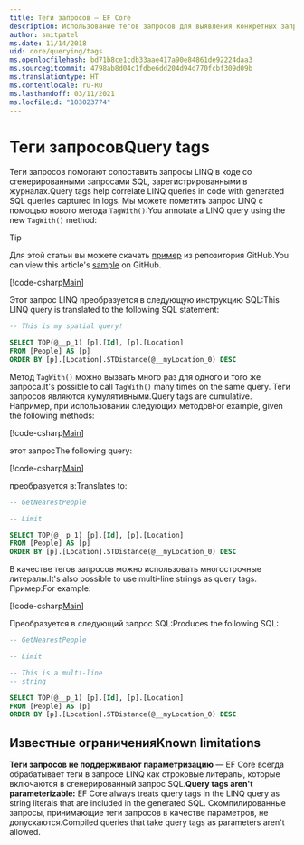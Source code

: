 ```yaml
---
title: Теги запросов — EF Core
description: Использование тегов запросов для выявления конкретных запросов в сообщениях журнала, созданных Entity Framework Core
author: smitpatel
ms.date: 11/14/2018
uid: core/querying/tags
ms.openlocfilehash: bd71b8ce1cdb33aae417a90e84861de92224daa3
ms.sourcegitcommit: 4798ab8d04c1fdbe6dd204d94d770fcbf309d09b
ms.translationtype: HT
ms.contentlocale: ru-RU
ms.lasthandoff: 03/11/2021
ms.locfileid: "103023774"
---
```

# <a name="query-tags"></a><span data-ttu-id="ef395-103">Теги запросов</span><span class="sxs-lookup"><span data-stu-id="ef395-103">Query tags</span></span>

<span data-ttu-id="ef395-104">Теги запросов помогают сопоставить запросы LINQ в коде со сгенерированными запросами SQL, зарегистрированными в журналах.</span><span class="sxs-lookup"><span data-stu-id="ef395-104">Query tags help correlate LINQ queries in code with generated SQL queries captured in logs.</span></span>
<span data-ttu-id="ef395-105">Мы можете пометить запрос LINQ с помощью нового метода `TagWith()`:</span><span class="sxs-lookup"><span data-stu-id="ef395-105">You annotate a LINQ query using the new `TagWith()` method:</span></span>

> [!TIP]
> <span data-ttu-id="ef395-106">Для этой статьи вы можете скачать [пример](https://github.com/dotnet/EntityFramework.Docs/tree/main/samples/core/Querying/Tags) из репозитория GitHub.</span><span class="sxs-lookup"><span data-stu-id="ef395-106">You can view this article's [sample](https://github.com/dotnet/EntityFramework.Docs/tree/main/samples/core/Querying/Tags) on GitHub.</span></span>

[!code-csharp[Main](../../../samples/core/Querying/Tags/Program.cs#BasicQueryTag)]

<span data-ttu-id="ef395-107">Этот запрос LINQ преобразуется в следующую инструкцию SQL:</span><span class="sxs-lookup"><span data-stu-id="ef395-107">This LINQ query is translated to the following SQL statement:</span></span>

```sql
-- This is my spatial query!

SELECT TOP(@__p_1) [p].[Id], [p].[Location]
FROM [People] AS [p]
ORDER BY [p].[Location].STDistance(@__myLocation_0) DESC
```

<span data-ttu-id="ef395-108">Метод `TagWith()` можно вызвать много раз для одного и того же запроса.</span><span class="sxs-lookup"><span data-stu-id="ef395-108">It's possible to call `TagWith()` many times on the same query.</span></span>
<span data-ttu-id="ef395-109">Теги запросов являются кумулятивными.</span><span class="sxs-lookup"><span data-stu-id="ef395-109">Query tags are cumulative.</span></span>
<span data-ttu-id="ef395-110">Например, при использовании следующих методов</span><span class="sxs-lookup"><span data-stu-id="ef395-110">For example, given the following methods:</span></span>

[!code-csharp[Main](../../../samples/core/Querying/Tags/Program.cs#QueryableMethods)]

<span data-ttu-id="ef395-111">этот запрос</span><span class="sxs-lookup"><span data-stu-id="ef395-111">The following query:</span></span>

[!code-csharp[Main](../../../samples/core/Querying/Tags/Program.cs#ChainedQueryTags)]

<span data-ttu-id="ef395-112">преобразуется в:</span><span class="sxs-lookup"><span data-stu-id="ef395-112">Translates to:</span></span>

```sql
-- GetNearestPeople

-- Limit

SELECT TOP(@__p_1) [p].[Id], [p].[Location]
FROM [People] AS [p]
ORDER BY [p].[Location].STDistance(@__myLocation_0) DESC
```

<span data-ttu-id="ef395-113">В качестве тегов запросов можно использовать многострочные литералы.</span><span class="sxs-lookup"><span data-stu-id="ef395-113">It's also possible to use multi-line strings as query tags.</span></span>
<span data-ttu-id="ef395-114">Пример:</span><span class="sxs-lookup"><span data-stu-id="ef395-114">For example:</span></span>

[!code-csharp[Main](../../../samples/core/Querying/Tags/Program.cs#MultilineQueryTag)]

<span data-ttu-id="ef395-115">Преобразуется в следующий запрос SQL:</span><span class="sxs-lookup"><span data-stu-id="ef395-115">Produces the following SQL:</span></span>

```sql
-- GetNearestPeople

-- Limit

-- This is a multi-line
-- string

SELECT TOP(@__p_1) [p].[Id], [p].[Location]
FROM [People] AS [p]
ORDER BY [p].[Location].STDistance(@__myLocation_0) DESC
```

## <a name="known-limitations"></a><span data-ttu-id="ef395-116">Известные ограничения</span><span class="sxs-lookup"><span data-stu-id="ef395-116">Known limitations</span></span>

<span data-ttu-id="ef395-117">**Теги запросов не поддерживают параметризацию** — EF Core всегда обрабатывает теги в запросе LINQ как строковые литералы, которые включаются в сгенерированный запрос SQL.</span><span class="sxs-lookup"><span data-stu-id="ef395-117">**Query tags aren't parameterizable:** EF Core always treats query tags in the LINQ query as string literals that are included in the generated SQL.</span></span>
<span data-ttu-id="ef395-118">Скомпилированные запросы, принимающие теги запросов в качестве параметров, не допускаются.</span><span class="sxs-lookup"><span data-stu-id="ef395-118">Compiled queries that take query tags as parameters aren't allowed.</span></span>

